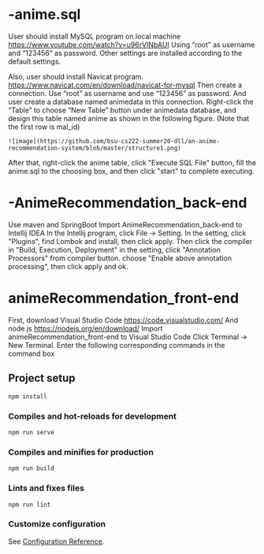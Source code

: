 # -anime.sql
User should install MySQL program on local machine
https://www.youtube.com/watch?v=u96rVINbAUI
Using “root” as username and “123456” as password. Other settings are installed according to the default settings.


Also, user should install Navicat program.
https://www.navicat.com/en/download/navicat-for-mysql
Then create a connection. Use “root” as username and use “123456” as password. And user create a database named animedata in this connection. Right-click the “Table” to choose “New Table” button under animedata database, and design this table named anime as shown in the following figure. (Note that the first row is mal_id)
```
![image](https://github.com/bsu-cs222-summer20-dll/an-anime-recommendation-system/blob/master/structure1.png)
```

After that, right-click the anime table, click "Execute SQL File" button, fill the anime.sql to the choosing box, and then click "start" to complete executing.




# -AnimeRecommendation_back-end
Use maven and SpringBoot
Import AnimeRecommendation_back-end to Intellij IDEA
In the Intellij program, click File -> Setting. In the setting, click "Plugins", find Lombok and install, then click apply. Then click the compiler in "Build, Execution, Deployment" in the setting, click "Annotation Processors" from compiler button. choose "Enable above annotation processing", then click apply and ok.



# animeRecommendation_front-end
First, download Visual Studio Code
https://code.visualstudio.com/
And node.js
https://nodejs.org/en/download/
Import animeRecommendation_front-end to Visual Studio Code
Click Terminal -> New Terminal. Enter the following corresponding commands in the command box

## Project setup
```
npm install
```

### Compiles and hot-reloads for development
```
npm run serve
```

### Compiles and minifies for production
```
npm run build
```

### Lints and fixes files
```
npm run lint
```

### Customize configuration
See [Configuration Reference](https://cli.vuejs.org/config/).
